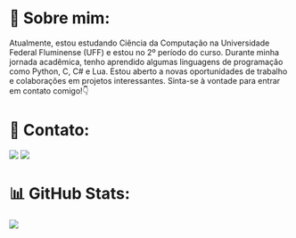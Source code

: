 # 💫 Sobre mim:

Atualmente, estou estudando Ciência da Computação na Universidade Federal Fluminense (UFF) e estou no 2º período do curso. Durante minha jornada acadêmica, tenho aprendido algumas linguagens de programação como Python, C, C# e Lua. Estou aberto a novas oportunidades de trabalho e colaborações em projetos interessantes. Sinta-se à vontade para entrar em contato comigo!👇

# 📧 Contato:

<a href="mailto:lucasmirandaniteroi@gmail.com"><img src="https://img.shields.io/badge/Gmail-D14836?style=for-the-badge&logo=gmail&logoColor=black"/><a/>
<a href="https://wa.me/+55 21 99572-2611"><img src="https://img.shields.io/badge/WhatsApp-25D366?style=for-the-badge&logo=whatsapp&logoColor=white"/><a/>

# 📊 GitHub Stats:
![](https://github-readme-stats.vercel.app/api?username=onlyzwei&theme=transparent&hide_border=true&include_all_commits=true&count_private=true)<br/>
[](https://github-readme-stats.vercel.app/api/top-langs/?username=onlyzwei&theme=transparent&hide_border=false&include_all_commits=true&count_private=true&layout=compact)

